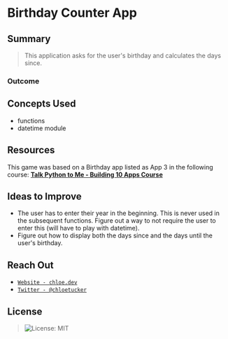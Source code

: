 # Birthday Counter App
## Summary
> This application asks for the user's birthday and calculates the days since.
### Outcome

## Concepts Used
- functions
- datetime module

## Resources
This game was based on a Birthday app listed as App 3 in the following course: <a href="https://github.com/mikeckennedy/python-jumpstart-course-demos" target="_blank">**Talk Python to Me - Building 10 Apps Course**</a>

## Ideas to Improve
- The user has to enter their year in the beginning. This is never used in the subsequent functions. Figure out a way to not require the user to enter this (will have to play with datetime).
- Figure out how to display both the days since and the days until the user's birthday.

## Reach Out
- <a href="https://chloe.dev/" target="_blank">`Website - chloe.dev`</a>
- <a href="https://twitter.com/_chloetucker" target="_blank">`Twitter - @chloetucker`</a>

## License
> ![License: MIT](https://img.shields.io/badge/License-MIT-blue.svg)
